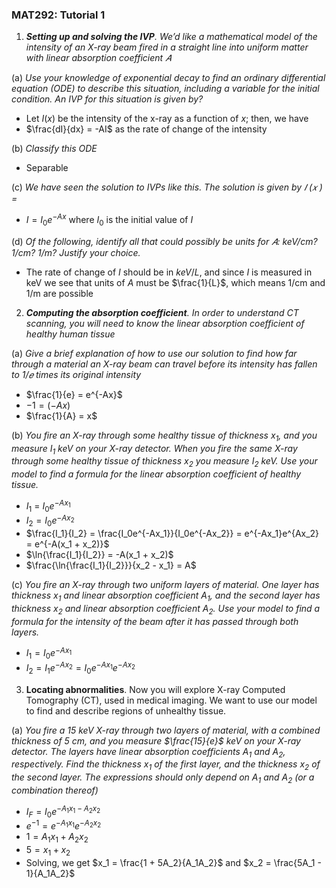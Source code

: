 <h3>MAT292: Tutorial 1</h3>

1. ***Setting up and solving the IVP**. We’d like a mathematical model of the intensity of an X-ray beam fired in a straight line into uniform matter with linear absorption coefficient 𝐴*

(a) *Use your knowledge of exponential decay to find an ordinary differential equation (ODE) to describe this situation, including a variable for the initial condition. An IVP for this situation is given by?*

- Let $I(x)$ be the intensity of the x-ray as a function of $x$; then, we have
- $\frac{dI}{dx} = -AI$ as the rate of change of the intensity

(b) *Classify this ODE*

- Separable

(c) *We have seen the solution to IVPs like this. The solution is given by 𝐼 (𝑥 ) =*

- $I = I_0e^{-Ax}$ where $I_0$ is the initial value of $I$ 

(d) *Of the following, identify all that could possibly be units for 𝐴: keV/cm? 1/cm? 1/m?
Justify your choice.*

- The rate of change of $I$ should be in $keV/L$, and since $I$ is measured in keV we see that units of $A$ must be $\frac{1}{L}$, which means 1/cm and 1/m are possible

2. ***Computing the absorption coefficient**. In order to understand CT scanning, you will need to know the linear absorption coefficient of healthy human tissue*

(a) *Give a brief explanation of how to use our solution to find how far through a material an X-ray beam can travel before its intensity has fallen to 1/𝑒 times its original intensity*

- $\frac{1}{e} = e^{-Ax}$
- $-1 = (-Ax)$
- $\frac{1}{A} = x$

(b) *You fire an X-ray through some healthy tissue of thickness $x_1$, and you measure $I_1$ keV on your X-ray detector. When you fire the same X-ray through some healthy tissue of thickness $x_2$ you measure $I_2$ keV. Use your model to find a formula for the linear absorption coefficient of healthy tissue.*

- $I_1$ = $I_0e^{-Ax_1}$
- $I_2 = I_0e^{-Ax_2}$
- $\frac{I_1}{I_2} = \frac{I_0e^{-Ax_1}}{I_0e^{-Ax_2}} = e^{-Ax_1}e^{Ax_2} = e^{-A(x_1 + x_2)}$
- $\ln{\frac{I_1}{I_2}} = -A(x_1 + x_2)$
- $\frac{\ln{\frac{I_1}{I_2}}}{x_2 - x_1} = A$

(c) *You fire an X-ray through two uniform layers of material. One layer has thickness $x_1$ and linear absorption coefficient $A_1$, and the second layer has thickness $x_2$ and linear absorption coefficient $A_2$. Use your model to find a formula for the intensity of the beam after it has passed through both layers.*

- $I_1 = I_0e^{-Ax_1}$
- $I_2 = I_1e^{-Ax_2} = I_0e^{-Ax_1}e^{-Ax_2}$

3. **Locating abnormalities**. Now you will explore X-ray Computed Tomography (CT), used in medical imaging. We want to use our model to find and describe regions of unhealthy tissue.

(a) *You fire a 15 keV X-ray through two layers of material, with a combined thickness of 5 cm, and you measure $\frac{15}{e}$ keV on your X-ray detector. The layers have linear absorption coefficients $A_1$ and $A_2$, respectively. Find the thickness $x_1$ of the first layer, and the thickness $x_2$ of the second layer. The expressions should only depend on $A_1$ and $A_2$ (or a combination thereof)*

- $I_F = I_0e^{-A_1x_1 - A_2x_2}$
- $e^{-1} = e^{-A_1x_1} e^{-A_2x_2}$
- $1 = A_1x_1 + A_2x_2$
- $5 = x_1 + x_2$
- Solving, we get $x_1 = \frac{1 + 5A_2}{A_1A_2}$ and $x_2 = \frac{5A_1 - 1}{A_1A_2}$

